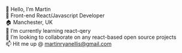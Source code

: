 👋 Hello, I’m Martin  
🚀 Front-end React/Javascript Developer  
🏠 Manchester, UK   
🌱 I’m currently learning react-qery   
💞️ I’m looking to collaborate on any react-based open source projects   
📫 Hit me up @ martinryanellis@gmail.com   

<!---
mart-ellis/mart-ellis is a ✨ special ✨ repository because its `README.md` (this file) appears on your GitHub profile.
You can click the Preview link to take a look at your changes.
--->
